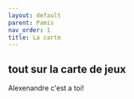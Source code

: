 ```yaml
---
layout: default
parent: Pamis
nav_order: 1
title: La carte
---
```

## tout sur la carte de jeux

Alexenandre c'est a toi!